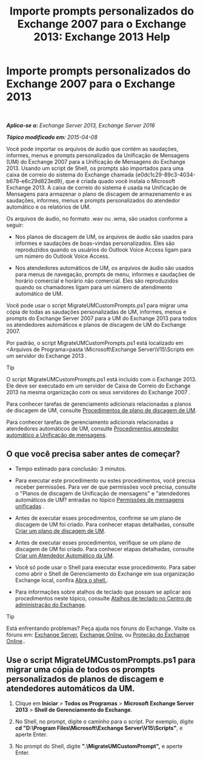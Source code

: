﻿---
title: 'Importe prompts personalizados do Exchange 2007 para o Exchange 2013: Exchange 2013 Help'
TOCTitle: Importe prompts personalizados do Exchange 2007 para o Exchange 2013
ms:assetid: 70c0b0bc-c0de-4e3c-8144-1fe59f86ebf4
ms:mtpsurl: https://technet.microsoft.com/pt-br/library/Gg309147(v=EXCHG.150)
ms:contentKeyID: 54651972
ms.date: 05/22/2018
mtps_version: v=EXCHG.150
ms.translationtype: MT
---

# Importe prompts personalizados do Exchange 2007 para o Exchange 2013

 

_**Aplica-se a:** Exchange Server 2013, Exchange Server 2016_

_**Tópico modificado em:** 2015-04-08_

Você pode importar os arquivos de áudio que contém as saudações, informes, menus e prompts personalizados da Unificação de Mensagens (UM) do Exchange 2007 para a Unificação de Mensagens do Exchange 2013. Usando um script de Shell, os prompts são importados para uma caixa de correio do sistema do Exchange chamada {e0dc1c29-89c3-4034-b678-e6c29d823ed9}, que é criada quado você instala o Microsoft Exchange 2013. A caixa de correio do sistema é usada na Unificação de Mensagens para armazenar o plano de discagem de armazenamento e as saudações, informes, menus e prompts personalizados do atendedor automático e os relatórios de UM.

Os arquivos de áudio, no formato .wav ou .wma, são usados conforme a seguir:

  - Nos planos de discagem de UM, os arquivos de áudio são usados para informes e saudações de boas-vindas personalizados. Eles são reproduzidos quando os usuários do Outlook Voice Access ligam para um número do Outlook Voice Access.

  - Nos atendedores automáticos de UM, os arquivos de áudio são usados para menus de navegação, prompts de menu, informes e saudações de horário comercial e horário não comercial. Eles são reproduzidos quando os chamadores ligam para um número de atendimento automático de UM.

Você pode usar o script MigrateUMCustomPrompts.ps1 para migrar uma cópia de todas as saudações personalizadas de UM, informes, menus e prompts do Exchange Server 2007 para a UM do Exchange 2013 para todos os atendedores automáticos e planos de discagem de UM do Exchange 2007.

Por padrão, o script MigrateUMCustomPrompts.ps1 está localizado em \<Arquivos de Programa\>pasta \\Microsoft\\Exchange Server\\V15\\Scripts em um servidor do Exchange 2013 .


> [!TIP]
> O script MigrateUMCustomPrompts.ps1 está incluído com o Exchange 2013. Ele deve ser executado em um servidor de Caixa de Correio do Exchange 2013 na mesma organização com os seus servidores do Exchange 2007 .



Para conhecer tarefas de gerenciamento adicionais relacionadas a planos de discagem de UM, consulte [Procedimentos de plano de discagem de UM](um-dial-plan-procedures-exchange-2013-help.md).

Para conhecer tarefas de gerenciamento adicionais relacionadas a atendedores automáticos de UM, consulte [Procedimentos atendedor automático a Unificação de mensagens](um-auto-attendant-procedures-exchange-2013-help.md).

## O que você precisa saber antes de começar?

  - Tempo estimado para conclusão: 3 minutos.

  - Para executar este procedimento ou estes procedimentos, você precisa receber permissões. Para ver de que permissões você precisa, consulte o "Planos de discagem de Unificação de mensagens" e "atendedores automáticos de UM? entradas no tópico [Permissões de mensagens unificadas](unified-messaging-permissions-exchange-2013-help.md) .

  - Antes de executar esses procedimentos, confirme se um plano de discagem de UM foi criado. Para conhecer etapas detalhadas, consulte [Criar um plano de discagem de UM](create-a-um-dial-plan-exchange-2013-help.md).

  - Antes de executar esses procedimentos, verifique se um plano de discagem de UM foi criado. Para conhecer etapas detalhadas, consulte [Criar um Atendedor Automático da UM](create-a-um-auto-attendant-exchange-2013-help.md).

  - Você só pode usar o Shell para executar esse procedimento. Para saber como abrir o Shell de Gerenciamento do Exchange em sua organização Exchange local, confira [Abra o shell.](https://technet.microsoft.com/pt-br/library/dd638134\(v=exchg.150\)).

  - Para informações sobre atalhos de teclado que possam se aplicar aos procedimentos neste tópico, consulte [Atalhos de teclado no Centro de administração do Exchange](keyboard-shortcuts-in-the-exchange-admin-center-exchange-online-protection-help.md).


> [!TIP]
> Está enfrentando problemas? Peça ajuda nos fóruns do Exchange. Visite os fóruns em: <A href="https://go.microsoft.com/fwlink/p/?linkid=60612">Exchange Server</A>, <A href="https://go.microsoft.com/fwlink/p/?linkid=267542">Exchange Online</A>, ou <A href="https://go.microsoft.com/fwlink/p/?linkid=285351">Proteção do Exchange Online</A>..



## Use o script MigrateUMCustomPrompts.ps1 para migrar uma cópia de todos os prompts personalizados de planos de discagem e atendedores automáticos da UM.

1.  Clique em **Iniciar** \> **Todos os Programas** \> **Microsoft Exchange Server 2013** \> **Shell de Gerenciamento do Exchange**.

2.  No Shell, no prompt, digite o caminho para o script. Por exemplo, digite **cd "D:\\Program Files\\Microsoft\\Exchange Server\\V15\\Scripts"**, e aperte Enter.

3.  No prompt do Shell, digite **".\\MigrateUMCustomPrompt",** e aperte Enter.

